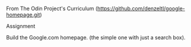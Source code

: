 From The Odin Project's Curriculum (https://github.com/denzeltl/google-homepage.git)


Assignment

Build the Google.com homepage. (the simple one with just a search box).
